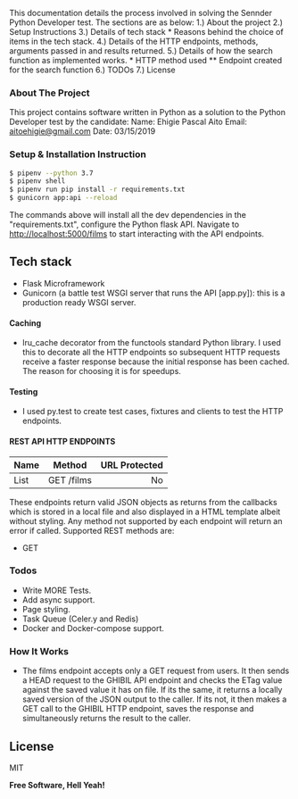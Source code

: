 

This documentation details the process involved in solving the Sennder Python Developer test. The sections are as below:
1.) About the project
2.) Setup Instructions
3.) Details of tech stack
    * Reasons behind the choice of items in the tech stack.
4.) Details of the HTTP endpoints, methods,  arguments passed in and results returned.
5.) Details of how the search function as implemented works.
    * HTTP method used
    ** Endpoint created for the search function
6.) TODOs
7.) License
    



### About The Project
This project contains software written in Python as a solution to the Python Developer test by the candidate:
Name: Ehigie Pascal Aito
Email: <aitoehigie@gmail.com>
Date: 03/15/2019

### Setup & Installation Instruction

```sh
$ pipenv --python 3.7
$ pipenv shell
$ pipenv run pip install -r requirements.txt
$ gunicorn app:api --reload
```
The commands above will install all the dev dependencies in the "requirements.txt", configure the Python flask API.
Navigate to <http://localhost:5000/films> to start interacting with the API endpoints.

## Tech stack 
- Flask Microframework
- Gunicorn (a battle test WSGI server that runs the API [app.py]): this is a production ready WSGI server.


#### Caching
- lru_cache decorator from the functools standard Python library. I used this to decorate all the HTTP endpoints so subsequent HTTP requests receive a faster response because the initial response has been cached. The reason for choosing it is for speedups.

#### Testing
- I used py.test to create test cases, fixtures and clients to test the HTTP endpoints.


#### REST API HTTP ENDPOINTS
| Name   | Method     | URL Protected     |
| :------------- | :----------: | -----------: |
|  List | GET /films    | No    |


These endpoints return valid JSON objects as returns from the callbacks which is stored in a local file and also displayed in a HTML template albeit without styling. Any method not supported by each endpoint will return an error if called.
Supported REST methods are:
* GET



### Todos

 - Write MORE Tests.
 - Add async support.
 - Page styling.
 - Task Queue (Celer.y and Redis)
 - Docker and Docker-compose support.

### How It Works
 - The films endpoint accepts only a GET request from users. It then sends a HEAD 
request to the GHIBIL API endpoint and checks the ETag value against the saved value
it has on file. If its the same, it returns a locally saved version of the JSON output to the caller.
If its not, it then makes a GET call to the GHIBIL HTTP endpoint, saves the response and simultaneously returns the result to the caller.

 
License
----

MIT


**Free Software, Hell Yeah!**
